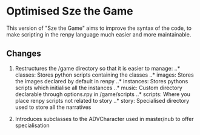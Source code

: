 # Optimised Sze the Game

This version of "Sze the Game" aims to improve the syntax of the code, to make scripting in the renpy language much easier and more maintainable. 

## Changes

1. Restructures the /game directory so that it is easier to manage:
..* classes:   Stores python scripts containing the classes 
..* images:    Stores the images declared by default in renpy
..* instances: Stores pythons scripts which initialise all the instances
..* music:     Custom directory declarable through options.rpy in /game/scripts
..* scripts:   Where you place renpy scripts not related to story
..* story:     Specialised directory used to store all the narratives

2. Introduces subclasses to the ADVCharacter used in master/nub to offer specialisation
